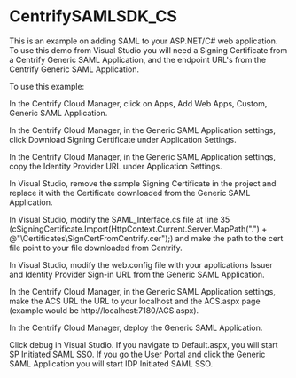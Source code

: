 # CentrifySAMLSDK_CS

This is an example on adding SAML to your ASP.NET/C# web application. To use this demo from Visual Studio you will need 
a Signing Certificate from a Centrify Generic SAML Application, and the endpoint URL's from the Centrify Generic SAML Application.

To use this example:

In the Centrify Cloud Manager, click on Apps, Add Web Apps, Custom, Generic SAML Application.

In the Centrify Cloud Manager, in the Generic SAML Application settings, click Download Signing Certificate under Application Settings.

In the Centrify Cloud Manager, in the Generic SAML Application settings, copy the Identity Provider URL under Application Settings.

In Visual Studio, remove the sample Signing Certificate in the project and replace it with the Certificate downloaded from the Generic SAML Application.

In Visual Studio, modify the SAML_Interface.cs file at line 35 (cSigningCertificate.Import(HttpContext.Current.Server.MapPath(".") + @"\Certificates\SignCertFromCentrify.cer");) and make the path to the cert file point to your file downloaded from Centrify.

In Visual Studio, modify the web.config file with your applications Issuer and Identity Provider Sign-in URL from the Generic SAML Application.

In the Centrify Cloud Manager, in the Generic SAML Application settings, make the ACS URL the URL to your localhost and the ACS.aspx page (example would be http://localhost:7180/ACS.aspx).

In the Centrify Cloud Manager, deploy the Generic SAML Application.

Click debug in Visual Studio. If you navigate to Default.aspx, you will start SP Initiated SAML SSO. If you go the User Portal and click the Generic SAML Application you will start IDP Initiated SAML SSO.
